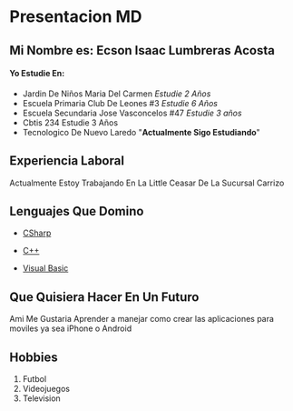 # Presentacion MD

<h2>Mi Nombre es: Ecson Isaac Lumbreras Acosta</h2>

<h4> Yo Estudie En:</h4>

* Jardin De Niños Maria Del Carmen *Estudie 2 Años*
* Escuela Primaria Club De Leones #3 *Estudie 6 Años*
* Escuela Secundaria Jose Vasconcelos #47 *Estudie 3 años*
* Cbtis 234 Estudie 3 Años
* Tecnologico De Nuevo Laredo "**Actualmente Sigo Estudiando**"

<h2>Experiencia Laboral</h2>
Actualmente Estoy Trabajando En La Little Ceasar De La Sucursal Carrizo

<h2>Lenguajes Que Domino</h2>

* [CSharp](https://es.wikipedia.org/wiki/C_Sharp)

* [C++](https://es.wikipedia.org/wiki/C%2B%2B)

* [Visual Basic](https://es.wikipedia.org/wiki/Visual_Basic)

<h2>Que Quisiera Hacer En Un Futuro</h2>
Ami Me Gustaria Aprender a manejar como crear las aplicaciones para moviles ya sea iPhone o Android

<h2>Hobbies</h2>

1. Futbol
2. Videojuegos
3. Television



